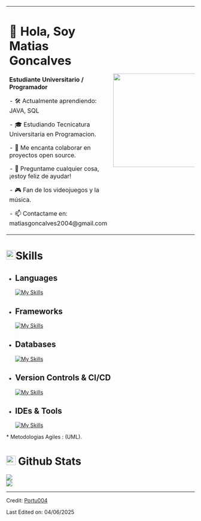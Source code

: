 <table>
  <tr>
    <td>
      <h1>👋 Hola, Soy Matias Goncalves</h1>
      <p><strong>Estudiante Universitario / Programador</strong></p>
      <p>  - 🛠️ Actualmente aprendiendo: JAVA, SQL</p>
      <p>  - 🎓 Estudiando Tecnicatura Universitaria en Programacion.</p>
      <p>  - 🤝 Me encanta colaborar en proyectos open source.</p>
      <p>  - 💬 Preguntame cualquier cosa, ¡estoy feliz de ayudar! </p>
      <p>  - 🎮 Fan de los videojuegos y la música. </p>
      <p>  - 📫 Contactame en: matiasgoncalves2004@gmail.com</p>
</p>
    </td>
    <td>
      <img src="https://media4.giphy.com/media/v1.Y2lkPTc5MGI3NjExMnA5MnVkcTk5bWx0d2htZnpzaGJxdDFlMHB5OTg5b3dwNGgweXozcSZlcD12MV9pbnRlcm5hbF9naWZfYnlfaWQmY3Q9Zw/sMaW02wUllmFi/giphy.gif" width="250" height="250">
    </td>
  </tr>
</table>




# <img src="https://media2.giphy.com/media/QssGEmpkyEOhBCb7e1/giphy.gif?cid=ecf05e47a0n3gi1bfqntqmob8g9aid1oyj2wr3ds3mg700bl&rid=giphy.gif" width ="25"><b>Skills</b>


- ## Languages
    [![My Skills](https://skillicons.dev/icons?i=java,python,html,css&perline=5)](https://skillicons.dev)

- ## Frameworks
    [![My Skills](https://skillicons.dev/icons?i=bootstrap&perline=1)](https://skillicons.dev)

- ## Databases     
    [![My Skills](https://skillicons.dev/icons?i=mysql&perline=1)](https://skillicons.dev)
    
    

- ## Version Controls & CI/CD
    [![My Skills](https://skillicons.dev/icons?i=github,docker,ansible,powershell&perline=5)](https://skillicons.dev)


- ## IDEs & Tools
    [![My Skills](https://skillicons.dev/icons?i=vscode,debian,discord,linux,windows&perline=5)](https://skillicons.dev)
    

\* Metodologias Agiles : (UML).
# <img src="https://media.giphy.com/media/iY8CRBdQXODJSCERIr/giphy.gif" width="25"> <b>Github Stats</b>

![](https://github-readme-streak-stats.herokuapp.com/?user=Portu004&theme=dracula&hide_border=true)<br/>
![](https://github-readme-stats.vercel.app/api/top-langs/?username=Portu004&theme=dracula&hide_border=true&include_all_commits=true&count_private=true&layout=compact)

------
Credit: [Portu004](https://github.com/Portu004)

Last Edited on: 04/06/2025
